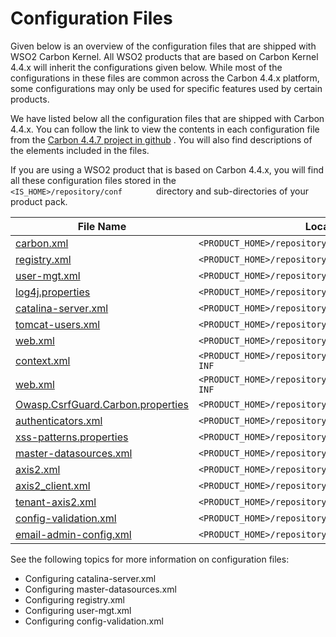 # Configuration Files

Given below is an overview of the configuration files that are shipped
with WSO2 Carbon Kernel. All WSO2 products that are based on Carbon
Kernel 4.4.x will inherit the configurations given below. While most of
the configurations in these files are common across the Carbon 4.4.x
platform, some configurations may only be used for specific features
used by certain products.

We have listed below all the configuration files that are shipped with
Carbon 4.4.x. You can follow the link to view the contents in each
configuration file from the [Carbon 4.4.7 project
in github](https://github.com/wso2/carbon-kernel/tree/v4.4.7/distribution/kernel/carbon-home/repository/conf)
. You will also find descriptions of the elements included in the files.

If you are using a WSO2 product that is based on Carbon 4.4.x, you will
find all these configuration files stored in the
`         <IS_HOME>/repository/conf        ` directory and
sub-directories of your product pack.

| File Name  | Location |
|-----------------------------------------------------------------------------------------------------------------------------------------------------------------------------------|---------------------------------------------------------|
| [carbon.xml](https://github.com/wso2/carbon-kernel/blob/v4.4.6/distribution/kernel/carbon-home/repository/conf/carbon.xml) | `<PRODUCT_HOME>/repository/conf` |
| [registry.xml](https://github.com/wso2/carbon-kernel/blob/v4.4.6/distribution/kernel/carbon-home/repository/conf/registry.xml) | `<PRODUCT_HOME>/repository/conf` |
| [user-mgt.xml](https://github.com/wso2/carbon-kernel/blob/v4.4.6/distribution/kernel/carbon-home/repository/conf/user-mgt.xml) | `<PRODUCT_HOME>/repository/conf` |
| [log4j.properties](https://github.com/wso2/carbon-kernel/blob/v4.4.6/distribution/kernel/carbon-home/repository/conf/log4j.properties) | `<PRODUCT_HOME>/repository/conf` |
| [catalina-server.xml](https://github.com/wso2/carbon-kernel/blob/v4.4.6/distribution/kernel/carbon-home/repository/conf/tomcat/catalina-server.xml) | `<PRODUCT_HOME>/repository/conf/tomcat` |
| [tomcat-users.xml](https://github.com/wso2/carbon-kernel/blob/v4.4.6/distribution/kernel/carbon-home/repository/conf/tomcat/tomcat-users.xml) | `<PRODUCT_HOME>/repository/conf/tomcat` |
| [web.xml](https://github.com/wso2/carbon-kernel/blob/v4.4.6/distribution/kernel/carbon-home/repository/conf/tomcat/web.xml) | `<PRODUCT_HOME>/repository/conf/tomcat` |
| [context.xml](https://github.com/wso2/carbon-kernel/blob/v4.4.6/distribution/kernel/carbon-home/repository/conf/tomcat/carbon/META-INF/context.xml) | `<PRODUCT_HOME>/repository/conf/tomcat/carbon/META-INF` |
| [web.xml](https://github.com/wso2/carbon-kernel/blob/v4.4.6/distribution/kernel/carbon-home/repository/conf/tomcat/carbon/WEB-INF/web.xml) | `<PRODUCT_HOME>/repository/conf/tomcat/carbon/META-INF` |
| [Owasp.CsrfGuard.Carbon.properties](https://github.com/wso2/carbon-kernel/blob/v4.4.6/distribution/kernel/carbon-home/repository/conf/security/Owasp.CsrfGuard.Carbon.properties) | `<PRODUCT_HOME>/repository/conf/security` |
| [authenticators.xml](https://github.com/wso2/carbon-kernel/blob/v4.4.6/distribution/kernel/carbon-home/repository/conf/security/authenticators.xml) | `<PRODUCT_HOME>/repository/conf/security` |
| [xss-patterns.properties](https://github.com/wso2/carbon-kernel/blob/v4.4.6/distribution/kernel/carbon-home/repository/conf/security/xss-patterns.properties) | `<PRODUCT_HOME>/repository/conf/security` |
| [master-datasources.xml](https://github.com/wso2/carbon-kernel/blob/v4.4.6/distribution/kernel/carbon-home/repository/conf/datasources/master-datasources.xml) | `<PRODUCT_HOME>/repository/conf/datasources` |
| [axis2.xml](https://github.com/wso2/carbon-kernel/blob/v4.4.6/distribution/kernel/carbon-home/repository/conf/axis2/axis2.xml) | `<PRODUCT_HOME>/repository/conf/axis2` |
| [axis2_client.xml](https://github.com/wso2/carbon-kernel/blob/v4.4.6/distribution/kernel/carbon-home/repository/conf/axis2/axis2_client.xml) | `<PRODUCT_HOME>/repository/conf/axis2` |
| [tenant-axis2.xml](https://github.com/wso2/carbon-kernel/blob/v4.4.6/distribution/kernel/carbon-home/repository/conf/axis2/tenant-axis2.xml) | `<PRODUCT_HOME>/repository/conf/axis2` |
| [config-validation.xml](https://github.com/wso2/carbon-kernel/blob/v4.4.6/distribution/kernel/carbon-home/repository/conf/etc/config-validation.xml) | `<PRODUCT_HOME>/repository/conf/etc` |
| [email-admin-config.xml](https://github.com/wso2/carbon-kernel/blob/v4.4.6/distribution/kernel/carbon-home/repository/conf/email/email-admin-config.xml) | `<PRODUCT_HOME>/repository/conf/email` |

See the following topics for more information on configuration files:

-   Configuring catalina-server.xml
-   Configuring master-datasources.xml
-   Configuring registry.xml
-   Configuring user-mgt.xml
-   Configuring config-validation.xml
